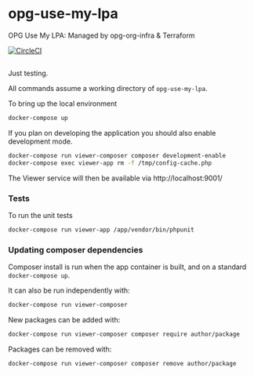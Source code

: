 # opg-use-my-lpa
OPG Use My LPA: Managed by opg-org-infra &amp; Terraform

[![CircleCI](https://circleci.com/gh/ministryofjustice/opg-use-my-lpa/tree/master.svg?style=svg)](https://circleci.com/gh/ministryofjustice/opg-use-my-lpa/tree/master)

## 

Just testing.

All commands assume a working directory of `opg-use-my-lpa`.

To bring up the local environment
```bash
docker-compose up
```

If you plan on developing the application you should also enable development mode.
```bash
docker-compose run viewer-composer composer development-enable
docker-compose exec viewer-app rm -f /tmp/config-cache.php
```

The Viewer service will then be available via http://localhost:9001/

### Tests

To run the unit tests
```bash
docker-compose run viewer-app /app/vendor/bin/phpunit
```

### Updating composer dependencies

Composer install is run when the app container is built, and on a standard `docker-compose up`.

It can also be run independently with:
```bash
docker-compose run viewer-composer
```

New packages can be added with:
```bash
docker-compose run viewer-composer composer require author/package
```

Packages can be removed with:
```bash
docker-compose run viewer-composer composer remove author/package
```
